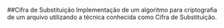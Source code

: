 ##Cifra de Substituição
Implementação de um algoritmo para criptografia de um arquivo utilizando a técnica conhecida como Cifra de Substituição.
